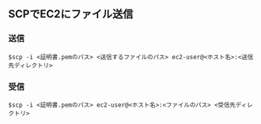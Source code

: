 ## SCPでEC2にファイル送信

### 送信
```
$scp -i <証明書.pemのパス> <送信するファイルのパス> ec2-user@<ホスト名>:<送信先ディレクトリ>
```

### 受信
```
$scp -i <証明書.pemのパス> ec2-user@<ホスト名>:<ファイルのパス> <受信先ディレクトリ>
```
